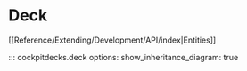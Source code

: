 # Deck

[[Reference/Extending/Development/API/index|Entities]]


::: cockpitdecks.deck
    options:
      show_inheritance_diagram: true
